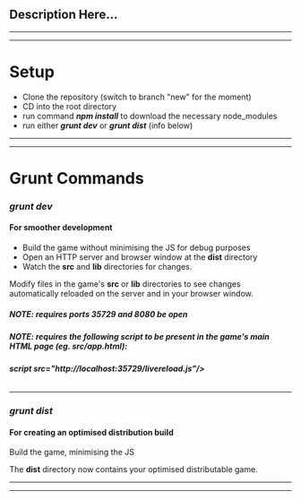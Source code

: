 ## Description Here...
----
----

# Setup
- Clone the repository (switch to branch "new" for the moment)
- CD into the root directory
- run command ***npm install*** to download the necessary node_modules
- run either ***grunt dev*** or ***grunt dist*** (info below)

----
----

# Grunt Commands
### *grunt dev*
#### For smoother development
- Build the game without minimising the JS for debug purposes
- Open an HTTP server and browser window at the **dist** directory
- Watch the **src** and **lib** directories for changes.

Modify files in the game's **src** or **lib** directories to see changes automatically reloaded on the server and in your browser window.

##### NOTE: requires ports *35729* and *8080* be open
##### NOTE: requires the following script to be present in the game's main HTML page (eg. src/app.html):

###### ***script src="http://localhost:35729/livereload.js"/>***


----

### *grunt dist*
#### For creating an optimised distribution build
Build the game, minimising the JS

The **dist** directory now contains your optimised distributable game.

----
----